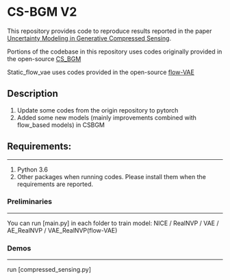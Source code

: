 # CS-BGM V2

This repository provides code to reproduce results reported in the paper [Uncertainty Modeling in Generative Compressed Sensing](https://proceedings.mlr.press/v162/zhang22ai.html). 

Portions of the codebase in this repository uses codes originally provided in the open-source [CS_BGM](https://github.com/mengchuxu97/CS_BGM)

Static_flow_vae uses codes provided in the open-source [flow-VAE](https://github.com/fmu2/flow-VAE)


## Description

1. Update some codes from the origin repository to pytorch
2. Added some new models (mainly improvements combined with flow_based models) in CSBGM


## Requirements: 
---

1. Python 3.6
2. Other packages when running codes. Please install them when the requirements are reported.


### Preliminaries
---

You can run [main.py] in each folder to train model:
NICE / RealNVP / VAE / AE_RealNVP / VAE_RealNVP(flow-VAE)


### Demos
---

run [compressed_sensing.py]
